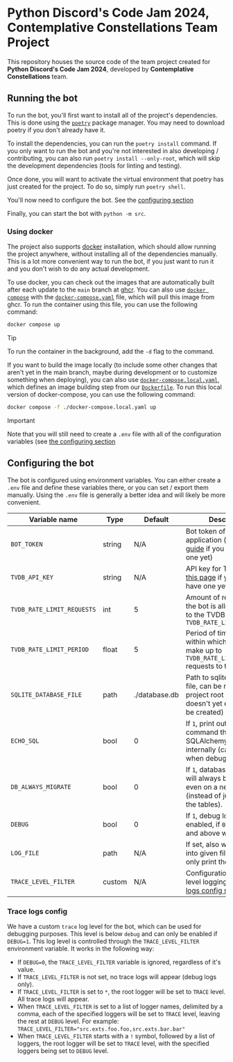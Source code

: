 <!-- vi: tw=119
-->

# Python Discord's Code Jam 2024, Contemplative Constellations Team Project

This repository houses the source code of the team project created for **Python Discord's Code Jam 2024**, developed by
**Contemplative Constellations** team.

## Running the bot

To run the bot, you'll first want to install all of the project's dependencies. This is done using the
[`poetry`](https://python-poetry.org/docs/) package manager. You may need to download poetry if you don't already have
it.

To install the dependencies, you can run the `poetry install` command. If you only want to run the bot and you're not
interested in also developing / contributing, you can also run `poetry install --only-root`, which will skip the
development dependencies (tools for linting and testing).

Once done, you will want to activate the virtual environment that poetry has just created for the project. To do so,
simply run `poetry shell`.

You'll now need to configure the bot. See the [configuring section](#configuring-the-bot)

Finally, you can start the bot with `python -m src`.

### Using docker

The project also supports [docker](https://www.docker.com/) installation, which should allow running the project
anywhere, without installing all of the dependencies manually. This is a lot more convenient way to run the bot, if you
just want to run it and you don't wish to do any actual development.

To use docker, you can check out the images that are automatically built after each update to the `main` branch at
[ghcr](https://github.com/itsdrike/code-jam-2024/pkgs/container/code-jam-2024). You can also use [`docker
compose`](https://docs.docker.com/compose/) with the [`docker-compose.yaml`](./docker-compose.yaml) file, which will
pull this image from ghcr. To run the container using this file, you can use the following command:

```bash
docker compose up
```

> [!TIP]
> To run the container in the background, add the `-d` flag to the command.

If you want to build the image locally (to include some other changes that aren't yet in the main branch, maybe during
development or to customize something when deploying), you can also use
[`docker-compose.local.yaml`](./docker-compose.local.yaml), which defines an image building step from our
[`Dockerfile`](./Dockerfile). To run this local version of docker-compose, you can use the following command:

```bash
docker compose -f ./docker-compose.local.yaml up
```

> [!IMPORTANT]
> Note that you will still need to create a `.env` file with all of the configuration variables (see [the configuring
> section](#configuring-the-bot)

## Configuring the bot

The bot is configured using environment variables. You can either create a `.env` file and define these variables
there, or you can set / export them manually. Using the `.env` file is generally a better idea and will likely be more
convenient.

<!--
TODO: Separate these to variables necessary to run the bot, and those only relevant during development.
-->

| Variable name              | Type   | Default       | Description                                                                                                         |
| -------------------------- | ------ | ------------- | ------------------------------------------------------------------------------------------------------------------- |
| `BOT_TOKEN`                | string | N/A           | Bot token of the discord application (see: [this guide][bot-token-guide] if you don't have one yet)                 |
| `TVDB_API_KEY`             | string | N/A           | API key for TVDB (see [this page][tvdb-api-page] if you don't have one yet)                                         |
| `TVDB_RATE_LIMIT_REQUESTS` | int    | 5             | Amount of requests that the bot is allowed to make to the TVDB API within `TVDB_RATE_LIMIT_PERIOD`                  |
| `TVDB_RATE_LIMIT_PERIOD`   | float  | 5             | Period of time in seconds, within which the bot can make up to `TVDB_RATE_LIMIT_REQUESTS` requests to the TVDB API. |
| `SQLITE_DATABASE_FILE`     | path   | ./database.db | Path to sqlite database file, can be relative to project root (if the file doesn't yet exists, it will be created)  |
| `ECHO_SQL`                 | bool   | 0             | If `1`, print out every SQL command that SQLAlchemy library runs internally (can be useful when debugging)          |
| `DB_ALWAYS_MIGRATE`        | bool   | 0             | If `1`, database migrations will always be performed, even on a new database (instead of just creating the tables). |
| `DEBUG`                    | bool   | 0             | If `1`, debug logs will be enabled, if `0` only info logs and above will be shown                                   |
| `LOG_FILE`                 | path   | N/A           | If set, also write the logs into given file, otherwise, only print them                                             |
| `TRACE_LEVEL_FILTER`       | custom | N/A           | Configuration for trace level logging, see: [trace logs config section](#trace-logs-config)                         |

[bot-token-guide]: https://guide.pycord.dev/getting-started/creating-your-first-bot#creating-the-bot-application
[tvdb-api-page]: https://www.thetvdb.com/api-information

### Trace logs config

We have a custom `trace` log level for the bot, which can be used for debugging purposes. This level is below `debug`
and can only be enabled if `DEBUG=1`. This log level is controlled through the `TRACE_LEVEL_FILTER` environment
variable. It works in the following way:

- If `DEBUG=0`, the `TRACE_LEVEL_FILTER` variable is ignored, regardless of it's value.
- If `TRACE_LEVEL_FILTER` is not set, no trace logs will appear (debug logs only).
- If `TRACE_LEVEL_FILTER` is set to `*`, the root logger will be set to `TRACE` level. All trace logs will appear.
- When `TRACE_LEVEL_FILTER` is set to a list of logger names, delimited by a comma, each of the specified loggers will
  be set to `TRACE` level, leaving the rest at `DEBUG` level. For example: `TRACE_LEVEL_FILTER="src.exts.foo.foo,src.exts.bar.bar"`
- When `TRACE_LEVEL_FILTER` starts with a `!` symbol, followed by a list of loggers, the root logger will be set to
  `TRACE` level, with the specified loggers being set to `DEBUG` level.
